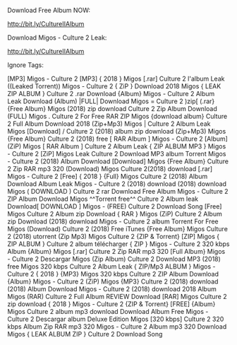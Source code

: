 Download Free Album NOW:

http://bit.ly/CultureIIAlbum

Download Migos - Culture 2 Leak:

http://bit.ly/CultureIIAlbum


Ignore Tags:


[MP3] Migos - Culture 2 [MP3] 
{ 2018 } Migos [.rar] Culture 2 l'album Leak
((Leaked Torrent)) Migos - Culture 2 { ZiP } 
Download 2018 Migos { LEAK ZIP ALBUM } Culture 2 .rar Download
{Album} Migos - Culture 2 Album Leak Download
(Album) |FULL| Download Migos = Culture 2 )zip[ (.rar}
{Free Album} Migos (2018) zip download Culture 2 Zip Album Download
(FULL) Migos . Culture 2 For Free
RAR ZIP Migos {download album} Culture 2 Full Album Download 2018
(Zip+Mp3) Migos | Culture 2 Album Leak
Migos [Download] / Culture 2 (2018) album zip download
(Zip+Mp3) Migos {Free Album} Culture 2 (2018) free
[ RAR Album ] Migos - Culture 2 [Album] 
(ZiP) Migos [ RAR Album ] Culture 2 Album Leak
{ ZIP ALBUM MP3 } Migos - Culture 2 [ZiP] 
Migos Leak Culture 2 Download MP3
album Torrent Migos - Culture 2 (2018) Album Download
[Download] Migos {Free Album} Culture 2 Zip RAR mp3 320
(Download) Migos Culture 2(2018) download
[.rar] Migos - Culture 2 [Free] 
{ 2018 } {Full} Migos Culture 2 (2018) Album Download
Album Leak Migos - Culture 2 (2018) download
(2018) download Migos ( DOWNLOAD ) Culture 2 rar
Download Free Album Migos - Culture 2 ZIP Album Download
Migos ^^Torrent free^^ Culture 2 Album leak Download[ DOWNLOAD ] Migos - (FREE) Culture 2 Download Song
[Free] Migos Culture 2 Album zip Download
{ RAR } Migos (ZiP) Culture 2 Album zip Download
(2018) download Migos - Culture 2 album Torrent
For Free Migos (Download) Culture 2 (2018) Free iTunes
{Free Album} Migos Culture 2 (2018) utorrent
(Zip Mp3) Migos Culture 2 {ZIP & Torrent} 
[ZIP] Migos { ZIP ALBUM } Culture 2 album télécharger
{ ZIP } Migos - Culture 2 320 kbps Album
{Album} Migos [.rar] Culture 2 Zip RAR mp3 320
[Full Album} Migos - Culture 2 Descargar
Migos (Zip Album) Culture 2 Download MP3
(2018) free Migos 320 kbps Culture 2 Album Leak
{ ZIP/Mp3 ALBUM } Migos - Culture 2 { 2018 }
{MP3} Migos 320 kbps Culture 2 ZIP Album Download
{Album} Migos - Culture 2 (ZiP) 
Migos {MP3} Culture 2 (2018) download
(2018) Album Download Migos - Culture 2 (2018) download
2018 Album Migos (RAR) Culture 2 Full Album REVIEW Download
[RAR] Migos Culture 2 zip download
{ 2018 } Migos - Culture 2 {ZIP & Torrent} 
[FREE] {Album} Migos Culture 2 album mp3 download
Download Album Free Migos - Culture 2 Descargar album
Deluxe Edition Migos [320 kbps] Culture 2 320 kbps Album
Zip RAR mp3 320 Migos - Culture 2 Album mp3 320 Download
Migos { LEAK ALBUM ZIP } Culture 2 Download Song